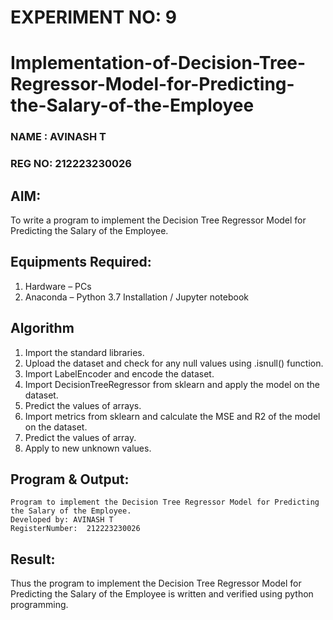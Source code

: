 # EXPERIMENT NO: 9
# Implementation-of-Decision-Tree-Regressor-Model-for-Predicting-the-Salary-of-the-Employee
### NAME : AVINASH T
### REG NO: 212223230026
## AIM:
To write a program to implement the Decision Tree Regressor Model for Predicting the Salary of the Employee.
## Equipments Required:
1. Hardware – PCs
2. Anaconda – Python 3.7 Installation / Jupyter notebook
## Algorithm
1. Import the standard libraries.
2. Upload the dataset and check for any null values using .isnull() function.
3. Import LabelEncoder and encode the dataset.
4. Import DecisionTreeRegressor from sklearn and apply the model on the dataset.
5. Predict the values of arrays.
6. Import metrics from sklearn and calculate the MSE and R2 of the model on the dataset.
7. Predict the values of array.
8. Apply to new unknown values.

## Program & Output:
```
Program to implement the Decision Tree Regressor Model for Predicting the Salary of the Employee.
Developed by: AVINASH T
RegisterNumber:  212223230026
```




## Result:
Thus the program to implement the Decision Tree Regressor Model for Predicting the Salary of the Employee is written and verified using python programming.
